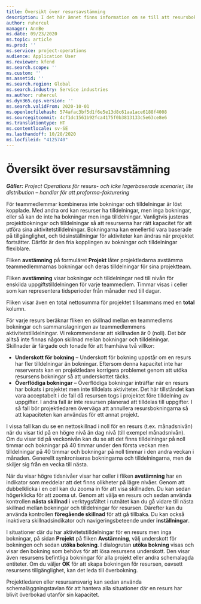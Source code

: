 ```yaml
---
title: Översikt över resursavstämning
description: I det här ämnet finns information om se till att resursbokningar och uppdrag till projekt är anpassade.
author: ruhercul
manager: AnnBe
ms.date: 09/23/2020
ms.topic: article
ms.prod: ''
ms.service: project-operations
audience: Application User
ms.reviewer: kfend
ms.search.scope: ''
ms.custom: ''
ms.assetid: ''
ms.search.region: Global
ms.search.industry: Service industries
ms.author: ruhercul
ms.dyn365.ops.version: ''
ms.search.validFrom: 2020-10-01
ms.openlocfilehash: 574afac3bf5d1f6e5e13d8c61aa1ace6188f4008
ms.sourcegitcommit: 4cf1dc1561b92fca4175f0b3813133c5e63ce8e6
ms.translationtype: HT
ms.contentlocale: sv-SE
ms.lasthandoff: 10/28/2020
ms.locfileid: "4125740"
---
```

# <a name="resource-reconciliation-overview"></a>Översikt över resursavstämning

_**Gäller:** Project Operations för resurs- och icke lagerbaserade scenarier, lite distribution – handlar för att proforma-fakturering_

För teammedlemmar kombineras inte bokningar och tilldelningar är löst kopplade. Med andra ord kan resurser ha tilldelningar, men inga bokningar, eller så kan de inte ha bokningar men inga tilldelningar. Vanligtvis justeras projektbokningar och tilldelningar så att resurserna har rätt kapacitet för att utföra sina aktivitetstilldelningar. Bokningarna kan emellertid vara baserade på tillgänglighet, och tidsinställningar för aktiviteter kan ändras när projektet fortsätter. Därför är den fria kopplingen av bokningar och tilldelningar flexiblare.

Fliken **avstämning** på formuläret **Projekt** låter projektledarna avstämma teammedlemmarnas bokningar och deras tilldelningar för sina projektteam.

Fliken **avstämning** visar bokningar och tilldelningar ned till nivån för enskilda uppgiftstilldelningen för varje teammedlem. Timmar visas i celler som kan representera tidsperioder från månader ned till dagar.

Fliken visar även en total nettosumma för projektet tillsammans med en **total** kolumn.

För varje resurs beräknar fliken en skillnad mellan en teammedlems bokningar och sammanslagningen av teammedlemmens aktivitetstilldelningar. Vi rekommenderar att skillnaden är 0 (noll). Det bör alltså inte finnas någon skillnad mellan bokningar och tilldelningar. Skillnader är färgade och tonade för att framhäva två villkor:

- **Underskott för bokning** – Underskott för bokning uppstår om en resurs har fler tilldelningar än bokningar. Eftersom denna kapacitet inte har reserverats kan en projektledare korrigera problemet genom att utöka resursens bokningar så att underskottet täcks.
- **Överflödiga bokningar** – Överflödiga bokningar inträffar när en resurs har bokats i projektet men inte tilldelats aktiviteter. Det här tillståndet kan vara acceptabelt i de fall då resursen togs i projektet före tilldelning av uppgifter. I andra fall är inte resursen planerad att tilldelas till uppgifter. I så fall bör projektledaren överväga att annullera resursbokningarna så att kapaciteten kan användas för ett annat projekt.

I vissa fall kan du se en nettoskillnad i noll för en resurs (t.ex. månadsnivån) när du visar tid på en högre nivå än dag nivå (till exempel månadsnivån). Om du visar tid på veckonivån kan du se att det finns tilldelningar på noll timmar och bokningar på 40 timmar under den första veckan men tilldelningar på 40 timmar och bokningar på noll timmar i den andra veckan i månaden. Generellt synkroniseras bokningarna och tilldelningarna, men de skiljer sig från en vecka till nästa.

När du visar högre tidsnivåer visar har celler i fliken **avstämning** har en indikator som meddelar att det finns olikheter på lägre nivåer. Genom att dubbelklicka i en cell kan du zooma in för att visa skillnaden. Du kan sedan högerklicka för att zooma ut. Genom att välja en resurs och sedan använda kontrollen **nästa skillnad** i verktygsfältet i rutnätet kan du gå vidare till nästa skillnad mellan bokningar och tilldelningar för resursen. Därefter kan du använda kontrollen **föregående skillnad** för att gå tillbaka. Du kan också inaktivera skillnadsindikator och navigeringsbeteende under **inställningar**.


I situationer där du har aktivitetstilldelningar för en resurs men inga bokningar, på sidan **Projekt** på fliken **Avstämning**, välj underskott för bokningen och sedan **utöka bokning**. I dialogrutan **utöka bokning** visas och visar den bokning som behövs för att lösa resursens underskott. Den visar även resursens befintliga bokningar för alla projekt eller andra schemalagda entiteter. Om du väljer **OK** för att skapa bokningen för resursen, oavsett resursens tillgänglighet, kan det leda till överbokning.

Projektledaren eller resursansvarig kan sedan använda schemaläggningstavlan för att hantera alla situationer där en resurs har blivit överbokad utanför sin kapacitet.

